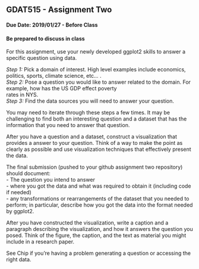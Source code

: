 ## GDAT515 - Assignment Two

#### Due Date: 2019/01/27 - Before Class

#### Be prepared to discuss in class

For this assignment, use your newly developed ggplot2 skills to answer a
specific question using data.

*Step 1:* Pick a domain of interest. High level examples include
economics, politics, sports, climate science, etc… .  
*Step 2:* Pose a question you would like to answer related to the
domain. For example, how has the US GDP effect poverty  
rates in NYS.  
*Step 3:* Find the data sources you will need to answer your question.

You may need to iterate through these steps a few times. It may be
challenging to find both an interesting question and a dataset that has
the information that you need to answer that question.

After you have a question and a dataset, construct a visualization that
provides a answer to your question. Think of a way to make the point as
clearly as possible and use visualization techniques that effectively
present the data.

The final submission (pushed to your github assignment two repository)
should document:  
\- The question you intend to answer  
\- where you got the data and what was required to obtain it (including
code if needed)  
\- any transformations or rearrangements of the dataset that you needed
to perform; in particular, describe how you got the data into the format
needed by ggplot2.

After you have constructed the visualization, write a caption and a
paragraph describing the visualization, and how it answers the question
you posed. Think of the figure, the caption, and the text as material
you might include in a research paper.

See Chip if you’re having a problem generating a question or accessing
the right data.
